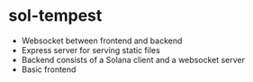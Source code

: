 # sol-tempest

* Websocket between frontend and backend
* Express server for serving static files
* Backend consists of a Solana client and a websocket server
* Basic frontend